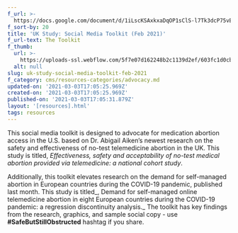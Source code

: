 ```yaml
---
f_url: >-
  https://docs.google.com/document/d/1iLscKSAxkxaDqOP1sClS-l7Tk3dcP75vEqs-3y80ecg/edit
f_sort-by: 20
title: 'UK Study: Social Media Toolkit (Feb 2021)'
f_url-text: The Toolkit
f_thumb:
  url: >-
    https://uploads-ssl.webflow.com/5f7e07d162248b2c1139d2ef/603fc1d0cb87cc779e77f86e_Facebook%20%26%20Instagram%20Graphic%20%232.jpg
  alt: null
slug: uk-study-social-media-toolkit-feb-2021
f_category: cms/resources-categories/advocacy.md
updated-on: '2021-03-03T17:05:25.969Z'
created-on: '2021-03-03T17:05:25.969Z'
published-on: '2021-03-03T17:05:31.879Z'
layout: '[resources].html'
tags: resources
---
```


This social media toolkit is designed to advocate for medication abortion access in the U.S. based on Dr. Abigail Aiken’s newest research on the safety and effectiveness of no-test telemedicine abortion in the UK. This study is titled, _Effectiveness, safety and acceptability of no-test medical abortion provided via telemedicine: a national cohort study_.

Additionally, this toolkit elevates research on the demand for self-managed abortion in European countries during the COVID-19 pandemic, published last month. This study is titled_, Demand for self-managed online telemedicine abortion in eight European countries during the COVID-19 pandemic: a regression discontinuity analysis._ The toolkit has key findings from the research, graphics, and sample social copy - use **#SafeButStillObstructed** hashtag if you share.
